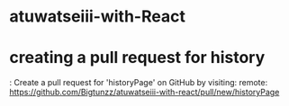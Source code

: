 # atuwatseiii-with-React

# creating a pull request for history
: Create a pull request for 'historyPage' on GitHub by visiting:
remote:      https://github.com/Bigtunzz/atuwatseiii-with-react/pull/new/historyPage
